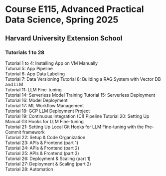 # Course E115, Advanced Practical Data Science, Spring 2025  
## Harvard University Extension School  

### Tutorials 1 to 28  

Tutorial 1 to 4: Installing App on VM Manually   
Tutorial 5: App Pipeline  
Tutorial 6: App Data Labeling  
Tutorial 7: Data Versioning
Tutorial 8: Building a RAG System with Vector DB and LLM  
Tutorial 11: LLM Fine-tuning   
Tutorial 14: Serverless Model Training 
Tutorial 15: Serverless Deployment   
Tutorial 16: Model Deployment   
Tutorial 17: ML Workflow Management   
Tutorial 18: GCP LLM Deployment Project  
Tutorial 19: Continuous Integration (CI) Pipeline 
Tutorial 20: Setting Up Manual Git Hooks for LLM Fine-tuning  
Tutorial 21: Setting Up Local Git Hooks for LLM Fine-tuning with the Pre-Commit framework   
Tutorial 22: Setup & Code Organization   
Tutorial 23: APIs & Frontend (part 1)  
Tutorial 24: APIs & Frontend (part 2)  
Tutorial 25: APIs & Frontend (part 3)  
Tutorial 26: Deployment & Scaling (part 1)  
Tutorial 27: Deployment & Scaling (part 2)   
Tutorial 28: Automation   
